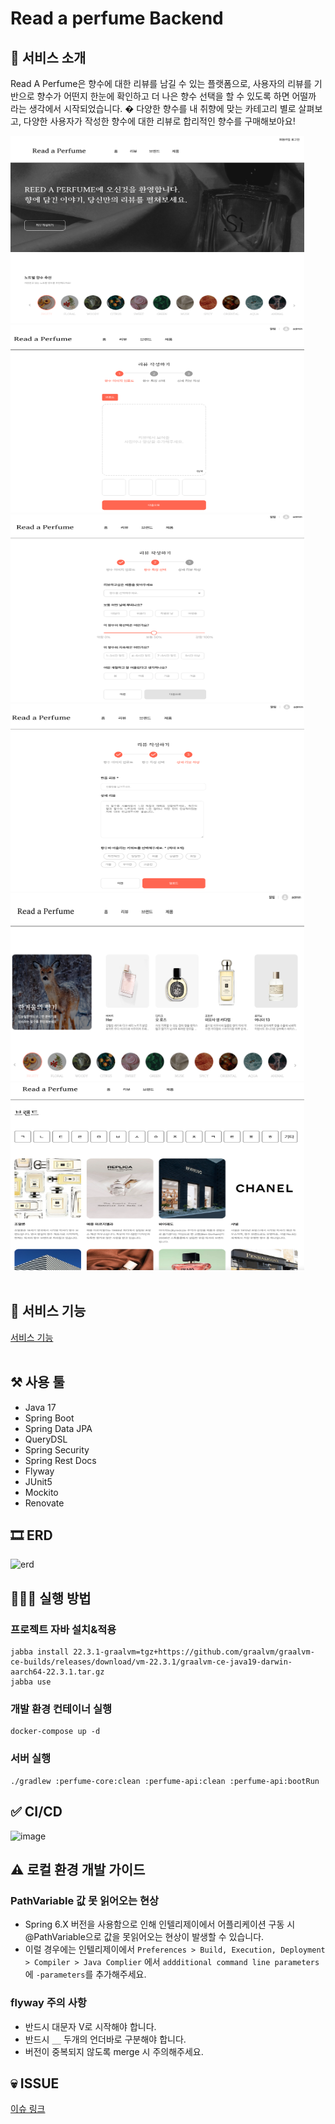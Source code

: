 # Read a perfume Backend

## 💭 서비스 소개
Read A Perfume은 향수에 대한 리뷰를 남길 수 있는 플랫폼으로, 사용자의 리뷰를 기반으로 향수가 어떤지 한눈에 확인하고 더 나은 향수 선택을 할 수 있도록 하면 어떨까 라는 생각에서 시작되었습니다. �
다양한 향수를 내 취향에 맞는 카테고리 별로 살펴보고, 다양한 사용자가 작성한 향수에 대한 리뷰로 합리적인 향수를 구매해보아요!
<br>
<div text-align: center>
<img src="https://github.com/Big-Cir97/read-a-perfume/blob/develop/images/main-1.png"  width="470" height="300">
<img src="https://github.com/Big-Cir97/read-a-perfume/blob/develop/images/review-2.png"  width="470" height="300">
<img src="https://github.com/Big-Cir97/read-a-perfume/blob/develop/images/reivew-3.png"  width="470" height="300">
<img src="https://github.com/Big-Cir97/read-a-perfume/blob/develop/images/review-4.png"  width="470" height="300">
<img src="https://github.com/Big-Cir97/read-a-perfume/blob/develop/images/product-5.png"  width="470" height="300">
<img src="https://github.com/Big-Cir97/read-a-perfume/blob/develop/images/brand-6.png"  width="470" height="300">
  </div>
<br>

## 🔔 서비스 기능
[서비스 기능](https://github.com/Big-Cir97/read-a-perfume/blob/develop/function-usecase.md)
<br>
<br>

## ⚒️ 사용 툴
- Java 17
- Spring Boot
- Spring Data JPA
- QueryDSL
- Spring Security
- Spring Rest Docs
- Flyway
- JUnit5
- Mockito
- Renovate

## 🎞️ ERD
![erd](https://github.com/read-a-perfume/backend/assets/56705221/32312877-d92d-4289-85c4-f6f6ace363be?size=300)


## 🏃🏻‍♀️ 실행 방법

### 프로젝트 자바 설치&적용

```shell
jabba install 22.3.1-graalvm=tgz+https://github.com/graalvm/graalvm-ce-builds/releases/download/vm-22.3.1/graalvm-ce-java19-darwin-aarch64-22.3.1.tar.gz
jabba use
```

### 개발 환경 컨테이너 실행

```shell
docker-compose up -d
```

### 서버 실행

```shell
./gradlew :perfume-core:clean :perfume-api:clean :perfume-api:bootRun
```

## ✅ CI/CD

![image](https://github.com/read-a-perfume/backend/assets/72547111/e33f6a85-bfc0-43df-ae67-f4a591be2ff9)

## ⚠️ 로컬 환경 개발 가이드
### PathVariable 값 못 읽어오는 현상
- Spring 6.X 버전을 사용함으로 인해 인텔리제이에서 어플리케이션 구동 시 @PathVariable으로 값을 못읽어오는 현상이 발생할 수 있습니다.
- 이럴 경우에는 인텔리제이에서 `Preferences > Build, Execution, Deployment > Compiler > Java Complier` 에서 `addditional command line parameters`에 `-parameters`를 추가해주세요.

### flyway 주의 사항
- 반드시 대문자 V로 시작해야 합니다.
- 반드시 `__` 두개의 언더바로 구분해야 합니다.
- 버전이 중복되지 않도록 merge 시 주의해주세요. 

## 💀 ISSUE
[이슈 링크](https://github.com/Big-Cir97/read-a-perfume/blob/develop/Issues.md)
<br>
